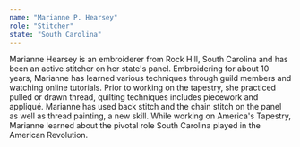 ```yaml
---
name: "Marianne P. Hearsey"
role: "Stitcher"
state: "South Carolina"
---
```


Marianne Hearsey is an embroiderer from Rock Hill, South Carolina and has been an active stitcher on her state's panel. Embroidering for about 10 years, Marianne has learned various techniques through guild members and watching online tutorials. Prior to working on the tapestry, she practiced pulled or drawn thread, quilting techniques includes piecework and appliqué. Marianne has used back stitch and the chain stitch on the panel as well as thread painting, a new skill. While working on America's Tapestry, Marianne learned about the pivotal role South Carolina played in the American Revolution.